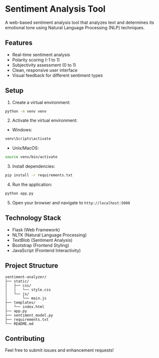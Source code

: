 # Sentiment Analysis Tool

A web-based sentiment analysis tool that analyzes text and determines its emotional tone using Natural Language Processing (NLP) techniques.

## Features

- Real-time sentiment analysis
- Polarity scoring (-1 to 1)
- Subjectivity assessment (0 to 1)
- Clean, responsive user interface
- Visual feedback for different sentiment types

## Setup

1. Create a virtual environment:
```bash
python -m venv venv
```

2. Activate the virtual environment:
- Windows:
```bash
venv\Scripts\activate
```
- Unix/MacOS:
```bash
source venv/bin/activate
```

3. Install dependencies:
```bash
pip install -r requirements.txt
```

4. Run the application:
```bash
python app.py
```

5. Open your browser and navigate to `http://localhost:5000`

## Technology Stack

- Flask (Web Framework)
- NLTK (Natural Language Processing)
- TextBlob (Sentiment Analysis)
- Bootstrap (Frontend Styling)
- JavaScript (Frontend Interactivity)

## Project Structure

```
sentiment-analyzer/
├── static/
│   ├── css/
│   │   └── style.css
│   └── js/
│       └── main.js
├── templates/
│   └── index.html
├── app.py
├── sentiment_model.py
├── requirements.txt
└── README.md
```

## Contributing

Feel free to submit issues and enhancement requests!
